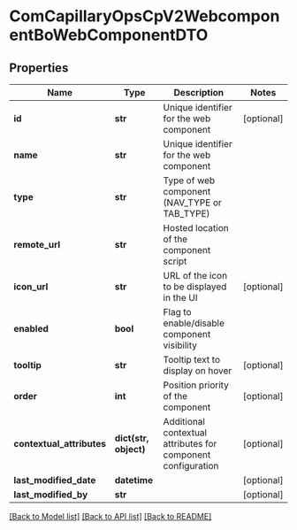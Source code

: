# ComCapillaryOpsCpV2WebcomponentBoWebComponentDTO

## Properties
Name | Type | Description | Notes
------------ | ------------- | ------------- | -------------
**id** | **str** | Unique identifier for the web component | [optional] 
**name** | **str** | Unique identifier for the web component | 
**type** | **str** | Type of web component (NAV_TYPE or TAB_TYPE) | 
**remote_url** | **str** | Hosted location of the component script | 
**icon_url** | **str** | URL of the icon to be displayed in the UI | [optional] 
**enabled** | **bool** | Flag to enable/disable component visibility | 
**tooltip** | **str** | Tooltip text to display on hover | [optional] 
**order** | **int** | Position priority of the component | [optional] 
**contextual_attributes** | **dict(str, object)** | Additional contextual attributes for component configuration | [optional] 
**last_modified_date** | **datetime** |  | [optional] 
**last_modified_by** | **str** |  | [optional] 

[[Back to Model list]](../README.md#documentation-for-models) [[Back to API list]](../README.md#documentation-for-api-endpoints) [[Back to README]](../README.md)

